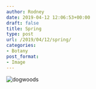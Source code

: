 ```yaml
---
author: Rodney
date: 2019-04-12 12:06:53+00:00
draft: false
title: Spring
type: post
url: /2019/04/12/spring/
categories:
- Botany
post_format:
- Image
---
```

![dogwoods](/img/2019/04/IMG_0010-1-1024x768.jpg)
